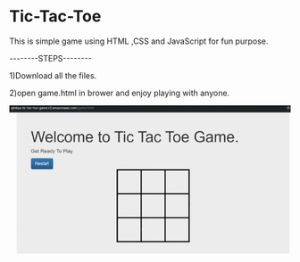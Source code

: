 # Tic-Tac-Toe
This is simple game using HTML ,CSS and  JavaScript for fun purpose.


--------STEPS--------

1)Download all the files.

2)open game.html in brower and enjoy playing with anyone.

![alt-text](image/gif.gif)
